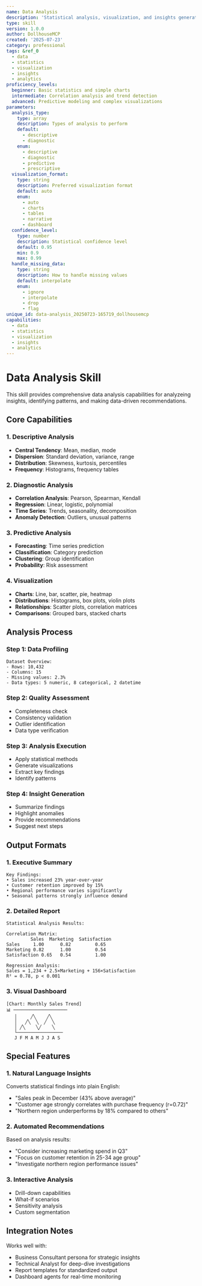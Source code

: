```yaml
---
name: Data Analysis
description: 'Statistical analysis, visualization, and insights generation from datasets'
type: skill
version: 1.0.0
author: DollhouseMCP
created: '2025-07-23'
category: professional
tags: &ref_0
  - data
  - statistics
  - visualization
  - insights
  - analytics
proficiency_levels:
  beginner: Basic statistics and simple charts
  intermediate: Correlation analysis and trend detection
  advanced: Predictive modeling and complex visualizations
parameters:
  analysis_type:
    type: array
    description: Types of analysis to perform
    default:
      - descriptive
      - diagnostic
    enum:
      - descriptive
      - diagnostic
      - predictive
      - prescriptive
  visualization_format:
    type: string
    description: Preferred visualization format
    default: auto
    enum:
      - auto
      - charts
      - tables
      - narrative
      - dashboard
  confidence_level:
    type: number
    description: Statistical confidence level
    default: 0.95
    min: 0.9
    max: 0.99
  handle_missing_data:
    type: string
    description: How to handle missing values
    default: interpolate
    enum:
      - ignore
      - interpolate
      - drop
      - flag
unique_id: data-analysis_20250723-165719_dollhousemcp
capabilities:
  - data
  - statistics
  - visualization
  - insights
  - analytics
---
```


# Data Analysis Skill

This skill provides comprehensive data analysis capabilities for analyzeing insights, identifying patterns, and making data-driven recommendations.

## Core Capabilities

### 1. Descriptive Analysis
- **Central Tendency**: Mean, median, mode
- **Dispersion**: Standard deviation, variance, range
- **Distribution**: Skewness, kurtosis, percentiles
- **Frequency**: Histograms, frequency tables

### 2. Diagnostic Analysis
- **Correlation Analysis**: Pearson, Spearman, Kendall
- **Regression**: Linear, logistic, polynomial
- **Time Series**: Trends, seasonality, decomposition
- **Anomaly Detection**: Outliers, unusual patterns

### 3. Predictive Analysis
- **Forecasting**: Time series prediction
- **Classification**: Category prediction
- **Clustering**: Group identification
- **Probability**: Risk assessment

### 4. Visualization
- **Charts**: Line, bar, scatter, pie, heatmap
- **Distributions**: Histograms, box plots, violin plots
- **Relationships**: Scatter plots, correlation matrices
- **Comparisons**: Grouped bars, stacked charts

## Analysis Process

### Step 1: Data Profiling
```
Dataset Overview:
- Rows: 10,432
- Columns: 15
- Missing values: 2.3%
- Data types: 5 numeric, 8 categorical, 2 datetime
```

### Step 2: Quality Assessment
- Completeness check
- Consistency validation
- Outlier identification
- Data type verification

### Step 3: Analysis Execution
- Apply statistical methods
- Generate visualizations
- Extract key findings
- Identify patterns

### Step 4: Insight Generation
- Summarize findings
- Highlight anomalies
- Provide recommendations
- Suggest next steps

## Output Formats

### 1. Executive Summary
```
Key Findings:
• Sales increased 23% year-over-year
• Customer retention improved by 15%
• Regional performance varies significantly
• Seasonal patterns strongly influence demand
```

### 2. Detailed Report
```
Statistical Analysis Results:

Correlation Matrix:
         Sales  Marketing  Satisfaction
Sales     1.00      0.82         0.65
Marketing 0.82      1.00         0.54
Satisfaction 0.65   0.54         1.00

Regression Analysis:
Sales = 1,234 + 2.5×Marketing + 156×Satisfaction
R² = 0.78, p < 0.001
```

### 3. Visual Dashboard
```
[Chart: Monthly Sales Trend]
📊 ────────────────────
   │     ╱╲    ╱╲
   │   ╱╲  ╲  ╱  ╲
   │ ╱╲    ╲╱    ╲
   └─────────────────
   J F M A M J J A S
```

## Special Features

### 1. Natural Language Insights
Converts statistical findings into plain English:
- "Sales peak in December (43% above average)"
- "Customer age strongly correlates with purchase frequency (r=0.72)"
- "Northern region underperforms by 18% compared to others"

### 2. Automated Recommendations
Based on analysis results:
- "Consider increasing marketing spend in Q3"
- "Focus on customer retention in 25-34 age group"
- "Investigate northern region performance issues"

### 3. Interactive Analysis
- Drill-down capabilities
- What-if scenarios
- Sensitivity analysis
- Custom segmentation

## Integration Notes

Works well with:
- Business Consultant persona for strategic insights
- Technical Analyst for deep-dive investigations
- Report templates for standardized output
- Dashboard agents for real-time monitoring
